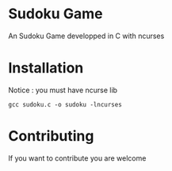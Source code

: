 # Sudoku Game
An Sudoku Game developped in C with ncurses

# Installation
Notice : you must have ncurse lib
```
gcc sudoku.c -o sudoku -lncurses
```
# Contributing
If you want to contribute you are welcome
